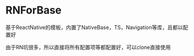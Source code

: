 # RNForBase
基于ReactNative的模板，内置了NativeBase，TS，Navigation等库，且都以配置好

由于RN坑很多，所以直接将所有配置项等都配置好，可以clone直接使用